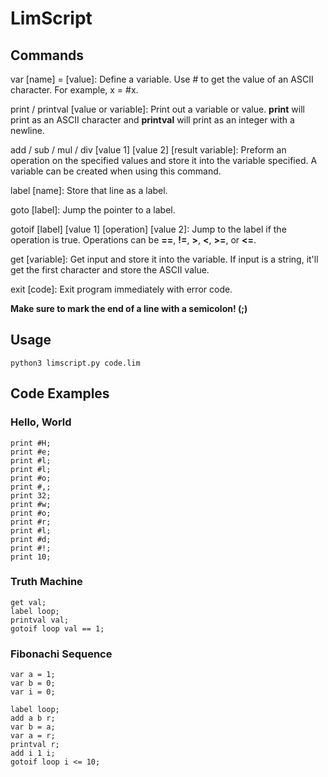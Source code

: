 # LimScript

## Commands

var \[name] = \[value]: Define a variable. Use # to get the value of an ASCII character. For example, x = #x.

print / printval \[value or variable]: Print out a variable or value. **print** will print as an ASCII character and **printval** will print as an integer with a newline.

add / sub / mul / div \[value 1] \[value 2] \[result variable]: Preform an operation on the specified values and store it into the variable specified. A variable can be created when using this command.

label \[name]: Store that line as a label.

goto \[label]: Jump the pointer to a label.

gotoif \[label] \[value 1] \[operation] \[value 2]: Jump to the label if the operation is true. Operations can be **==**, **!=**, **>**, **<**, **>=**, or **<=**.

get \[variable]: Get input and store it into the variable. If input is a string, it'll get the first character and store the ASCII value.

exit \[code]: Exit program immediately with error code.

**Make sure to mark the end of a line with a semicolon! (;)**

## Usage

`python3 limscript.py code.lim`

## Code Examples

### Hello, World
```
print #H;
print #e;
print #l;
print #l;
print #o;
print #,;
print 32;
print #w;
print #o;
print #r;
print #l;
print #d;
print #!;
print 10;
```
### Truth Machine
```
get val;
label loop;
printval val;
gotoif loop val == 1;
```
### Fibonachi Sequence
```
var a = 1;
var b = 0;
var i = 0;

label loop;
add a b r;
var b = a;
var a = r;
printval r;
add i 1 i;
gotoif loop i <= 10;
```
